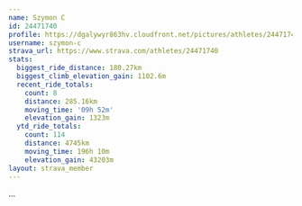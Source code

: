 ```yaml
---
name: Szymon C
id: 24471740
profile: https://dgalywyr863hv.cloudfront.net/pictures/athletes/24471740/7213253/3/large.jpg
username: szymon-c
strava_url: https://www.strava.com/athletes/24471740
stats:
  biggest_ride_distance: 180.27km
  biggest_climb_elevation_gain: 1102.6m
  recent_ride_totals:
    count: 8
    distance: 285.16km
    moving_time: '09h 52m'
    elevation_gain: 1323m
  ytd_ride_totals:
    count: 114
    distance: 4745km
    moving_time: 196h 10m
    elevation_gain: 43203m
layout: strava_member
--- 
```

...
